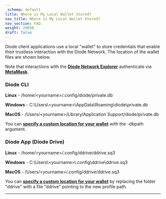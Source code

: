```yaml
---
_schema: default
title: Where is My Local Wallet Stored?
nav_title: Where is My Local Wallet Stored?
nav_section: FAQ
weight: 20050
draft: false
---
```

Diode client applications use a local "wallet" to store credentials that enable their trustless interaction with the Diode Network. The location of the wallet files are shown below.

Note that interactions with the <a href="https://diode.io/prenet/#/" target="_blank" rel="noopener"><strong>Diode Network Explorer</strong></a> authenticate via [**MetaMask**](https://support.diode.io/article/uec3mloh9z).

### **Diode CLI**

**Linux** - /home/&lt;yourname&gt;/.config/diode/private.db

**Windows** - C:\\Users\\&lt;yourname&gt;\\AppData\\Roaming\\diode\\private.db

**MacOS** - /Users/&lt;yourname&gt;/Library/Application Support/diode/private.db

You can <a href="https://support.diode.io/article/gmasuxt6ci" target="_blank" rel="noopener"><strong>specify a custom location for your wallet</strong></a> with the -dbpath argument.

### **Diode App (Diode Drive)**

**Linux** - /home/&lt;yourname&gt;/.config/ddrive/ddrive.sq3

**Windows** - C:\\Users\\&lt;yourname&gt;\\.config\\ddrive\\ddrive.sq3

**MacOS** - /Users/&lt;yourname&gt;/.config/ddrive/ddrive.sq3

You can <a href="https://app.docs.diode.io/docs/admin/change-profile-directory/" target="_blank" rel="noopener"><strong>specify a custom location for your wallet</strong></a> by replacing the folder "ddrive" with a file "ddrive" pointing to the new profile path.

---

&nbsp;